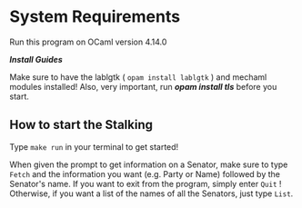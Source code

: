 # **System Requirements**

Run this program on OCaml version 4.14.0

***Install Guides***

Make sure to have the lablgtk ( `opam install lablgtk` ) and mechaml modules installed! Also,
very important, run ***opam install tls*** before you start.

## How to start the Stalking

Type `make run` in your terminal to get started!

When given the prompt to get information on a Senator, make sure to type
`Fetch` and the information you want (e.g. Party or Name) followed by the
Senator's name. If you want to exit from the program, simply enter `Quit` !
Otherwise, if you want a list of the names of all the Senators, just
type `List`.
